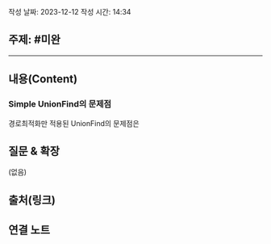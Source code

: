 작성 날짜: 2023-12-12
작성 시간: 14:34

## 주제: #미완

----
## 내용(Content)

### Simple UnionFind의 문제점

경로최적화만 적용된 UnionFind의 문제점은 

## 질문 & 확장

(없음)

## 출처(링크)


## 연결 노트










